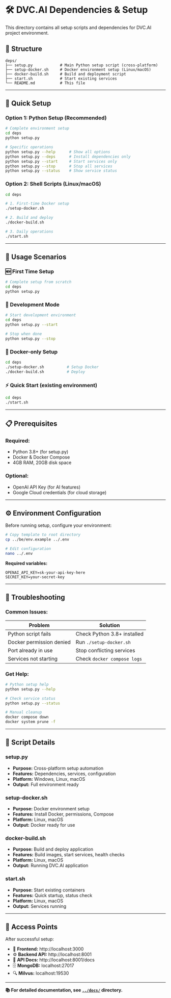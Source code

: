 # 🛠️ DVC.AI Dependencies & Setup

This directory contains all setup scripts and dependencies for DVC.AI project environment.

## 📁 **Structure**

```
deps/
├── setup.py            # Main Python setup script (cross-platform)
├── setup-docker.sh     # Docker environment setup (Linux/macOS)  
├── docker-build.sh     # Build and deployment script
├── start.sh            # Start existing services
└── README.md           # This file
```

---

## 🚀 **Quick Setup**

### **Option 1: Python Setup (Recommended)**
```bash
# Complete environment setup
cd deps
python setup.py

# Specific operations
python setup.py --help      # Show all options
python setup.py --deps      # Install dependencies only
python setup.py --start     # Start services only
python setup.py --stop      # Stop all services
python setup.py --status    # Show service status
```

### **Option 2: Shell Scripts (Linux/macOS)**
```bash
cd deps

# 1. First-time Docker setup
./setup-docker.sh

# 2. Build and deploy
./docker-build.sh

# 3. Daily operations
./start.sh
```

---

## 🎯 **Usage Scenarios**

### **🆕 First Time Setup**
```bash
# Complete setup from scratch
cd deps
python setup.py
```

### **🔄 Development Mode**
```bash
# Start development environment
cd deps
python setup.py --start

# Stop when done
python setup.py --stop
```

### **🐳 Docker-only Setup**
```bash
cd deps
./setup-docker.sh          # Setup Docker
./docker-build.sh          # Deploy
```

### **⚡ Quick Start (existing environment)**
```bash
cd deps
./start.sh
```

---

## 📋 **Prerequisites**

### **Required:**
- Python 3.8+ (for setup.py)
- Docker & Docker Compose
- 4GB RAM, 20GB disk space

### **Optional:**
- OpenAI API Key (for AI features)
- Google Cloud credentials (for cloud storage)

---

## ⚙️ **Environment Configuration**

Before running setup, configure your environment:

```bash
# Copy template to root directory
cp ../be/env.example ../.env

# Edit configuration
nano ../.env
```

**Required variables:**
```env
OPENAI_API_KEY=sk-your-api-key-here
SECRET_KEY=your-secret-key
```

---

## 🔧 **Troubleshooting**

### **Common Issues:**

| Problem | Solution |
|---------|----------|
| Python script fails | Check Python 3.8+ installed |
| Docker permission denied | Run `./setup-docker.sh` |
| Port already in use | Stop conflicting services |
| Services not starting | Check `docker compose logs` |

### **Get Help:**
```bash
# Python setup help
python setup.py --help

# Check service status
python setup.py --status

# Manual cleanup
docker compose down
docker system prune -f
```

---

## 📖 **Script Details**

### **setup.py**
- **Purpose:** Cross-platform setup automation
- **Features:** Dependencies, services, configuration
- **Platform:** Windows, Linux, macOS
- **Output:** Full environment ready

### **setup-docker.sh**
- **Purpose:** Docker environment setup
- **Features:** Install Docker, permissions, Compose
- **Platform:** Linux, macOS
- **Output:** Docker ready for use

### **docker-build.sh**  
- **Purpose:** Build and deploy application
- **Features:** Build images, start services, health checks
- **Platform:** Linux, macOS
- **Output:** Running DVC.AI application

### **start.sh**
- **Purpose:** Start existing containers
- **Features:** Quick startup, status check
- **Platform:** Linux, macOS  
- **Output:** Services running

---

## 🔗 **Access Points**

After successful setup:

- 🎨 **Frontend:** http://localhost:3000
- ⚙️ **Backend API:** http://localhost:8001
- 📖 **API Docs:** http://localhost:8001/docs
- 🗄️ **MongoDB:** localhost:27017
- 🔍 **Milvus:** localhost:19530

---

**📚 For detailed documentation, see [`../docs/`](../docs/) directory.**
